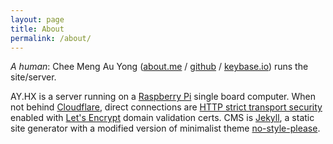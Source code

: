 ```yaml
---
layout: page
title: About
permalink: /about/
---
```


*A human*: Chee Meng Au Yong ([about.me][] / [github][] / [keybase.io][]) runs the site/server.

AY.HX is a server running on a [Raspberry Pi][] single board computer. When not behind [Cloudflare][], direct connections are [HTTP strict transport security][HSTS] enabled with [Let's Encrypt][] domain validation certs. CMS is [Jekyll][], a static site generator with a modified version of minimalist theme [no-style-please][].

[about.me]: https://about.me/auyongcheemeng
[github]: https://github.com/auyongcheemeng
[keybase.io]: https://keybase.io/auyongcheemeng

[HSTS]: https://h.auyong.me
[Raspberry Pi]: https://www.raspberrypi.org
[Cloudflare]: https://www.cloudflare.com
[Let's Encrypt]: https://letsencrypt.org

[Jekyll]: https://jekyllrb.com/
[no-style-please]: https://github.com/riggraz/no-style-please
